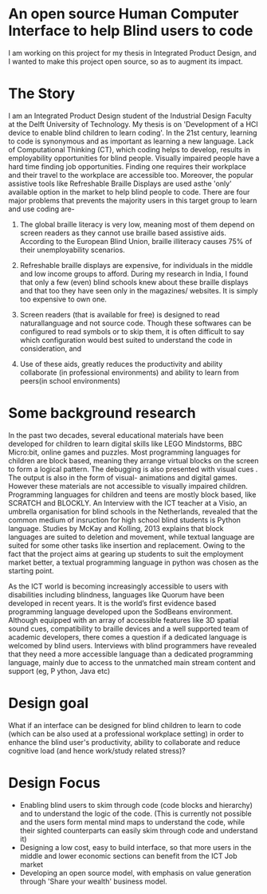 # An open source Human Computer Interface to help Blind users to code
 
I am working on this project for my thesis in Integrated Product Design, and I wanted to make this project open source, so as to 
augment its impact. 

# The Story
I am an Integrated Product Design  student of the Industrial Design Faculty at the Delft University of Technology. My thesis is on 
'Development of a HCI device to enable blind children to learn coding'. In the 21st century, learning to code is synonymous and as 
important as learning a new language. Lack of Computational Thinking (CT), which coding helps to develop, results in employability 
opportunities for blind people. Visually impaired people have a hard time finding job opportunities. Finding one requires their workplace
and their travel to the workplace are accessible too. Moreover, the popular assistive tools like Refreshable Braille Displays are used
asthe 'only' available option in the market to help blind people to code. There are four major problems that prevents the majority
users in this target group to learn and use coding are- 

 1) The global braille literacy is very low, meaning most of them depend on screen readers as they cannot use braille based assistive 
    aids. According to the European Blind Union, braille illiteracy causes 75% of their unemployability scenarios.

 2) Refreshable braille displays are expensive, for individuals in the middle and low income groups to afford. During my research in 
    India, I found that only a  few (even) blind schools knew about these braille displays and that too they have seen only in the 
    magazines/ websites. It is simply too expensive to own one. 

 3) Screen readers (that is available for free) is designed to read naturallanguage and not source code. Though these softwares can be 
    configured to read symbols or to skip them, it is often difficult to say which configuration would best suited to understand the 
    code in consideration, and 

 4) Use of these aids, greatly reduces the productivity and ability collaborate (in professional environments) and ability to learn 
    from peers(in school environments)



 # Some background research

In the past two decades, several educational materials have been developed for children to learn digital skills like LEGO Mindstorms, 
BBC Micro:bit, online games and puzzles. Most programming languages for children are block based, meaning they arrange virtual blocks on
the screen to form a logical pattern. The debugging is also presented with visual cues . The output is also in the form of visual- 
animations and digital games. However these materials are not accessible to visually impaired children.  Programming languages for
children and teens are mostly block based, like SCRATCH and BLOCKLY. An Interview with the ICT teacher at a Visio, an umbrella 
organisation for blind schools  in the Netherlands,  revealed that the common medium of insruction for high school blind students 
is Python language. Studies by McKay and Kolling, 2013 explains that block languages are suited to deletion and movement, while 
textual language are suited for some other tasks like insertion and replacement. Owing to the fact that the project aims at gearing up
students to suit the employment market better, a textual programming language in python was chosen as the starting point. 

As the ICT world is becoming increasingly accessible to users with disabilities including blindness, languages like Quorum have been
developed in recent years. It is the world’s first evidence based programming language developed upon the SodBeans environment. 
Although equipped with an array of accessible features like 3D spatial sound cues, compatibility to braille devices and a well supported
team of academic developers, there comes a question if a dedicated language is welcomed by blind users. Interviews with blind programmers
have revealed that they need a more accessible language than a  dedicated programming language, mainly due to access to the unmatched 
main stream content and support (eg, P   ython, Java etc)

# Design goal
 What if an interface can be designed for blind children to learn to code (which can be also used at a professional workplace setting) 
 in order to enhance the blind user's productivity, ability to collaborate and reduce cognitive load (and hence work/study 
 related stress)? 

# Design Focus
 - Enabling blind users to skim through code (code blocks and hierarchy) and to understand the logic of the code. 
   (This is currently not possible and the users form mental mind maps to understand the code, while their sighted counterparts can easily
   skim through code and understand it)
 - Designing a low cost, easy to build interface, so that more users in the middle and lower economic sections can benefit from the ICT 
   Job market
 - Developing an open source model, with emphasis on value generation through 'Share your wealth' business model.  
